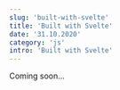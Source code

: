 ```yaml
---
slug: 'built-with-svelte'
title: 'Built with Svelte'
date: '31.10.2020'
category: 'js'
intro: 'Built with Svelte'
---
```


Coming soon...

<!-- `javascript console.log("test code highlight")` -->
